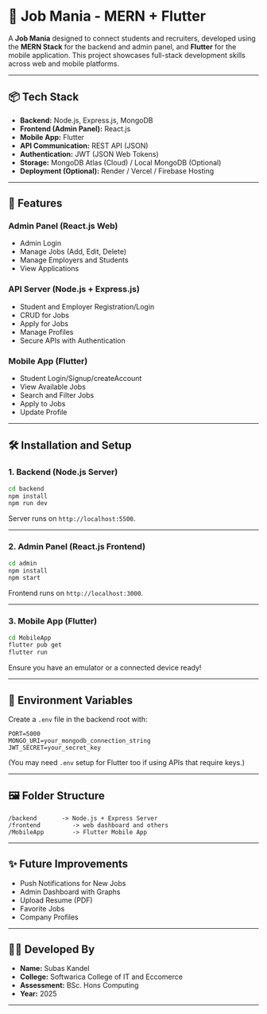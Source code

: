 

# 🎯  Job Mania - MERN + Flutter

A **Job Mania** designed to connect students and recruiters, developed using the **MERN Stack** for the backend and admin panel, and **Flutter** for the mobile application. This project showcases full-stack development skills across web and mobile platforms.

---

## 📦 Tech Stack

- **Backend:** Node.js, Express.js, MongoDB
- **Frontend (Admin Panel):** React.js
- **Mobile App:** Flutter
- **API Communication:** REST API (JSON)
- **Authentication:** JWT (JSON Web Tokens)
- **Storage:** MongoDB Atlas (Cloud) / Local MongoDB (Optional)
- **Deployment (Optional):** Render / Vercel / Firebase Hosting

---

## 📱 Features

### Admin Panel (React.js Web)
- Admin Login
- Manage Jobs (Add, Edit, Delete)
- Manage Employers and Students
- View Applications

### API Server (Node.js + Express.js)
- Student and Employer Registration/Login
- CRUD for Jobs
- Apply for Jobs
- Manage Profiles
- Secure APIs with Authentication

### Mobile App (Flutter)
- Student Login/Signup/createAccount
- View Available Jobs
- Search and Filter Jobs
- Apply to Jobs
- Update Profile

---

## 🛠️ Installation and Setup

### 1. Backend (Node.js Server)

```bash
cd backend
npm install
npm run dev
```

Server runs on `http://localhost:5500`.

---

### 2. Admin Panel (React.js Frontend)

```bash
cd admin
npm install
npm start
```

Frontend runs on `http://localhost:3000`.

---

### 3. Mobile App (Flutter)

```bash
cd MobileApp
flutter pub get
flutter run
```

Ensure you have an emulator or a connected device ready!

---

## 🔑 Environment Variables

Create a `.env` file in the backend root with:

```env
PORT=5000
MONGO_URI=your_mongodb_connection_string
JWT_SECRET=your_secret_key
```

(You may need `.env` setup for Flutter too if using APIs that require keys.)

---

## 🖼️ Folder Structure

```
/backend       -> Node.js + Express Server
/frontend         -> web dashboard and others
/MobileApp        -> Flutter Mobile App
```

---

## ✨ Future Improvements

- Push Notifications for New Jobs
- Admin Dashboard with Graphs
- Upload Resume (PDF)
- Favorite Jobs
- Company Profiles

---

## 👨‍💻 Developed By

- **Name:** Subas Kandel
- **College:** Softwarica College of IT and Eccomerce
- **Assessment:** BSc. Hons Computing
- **Year:** 2025

---
